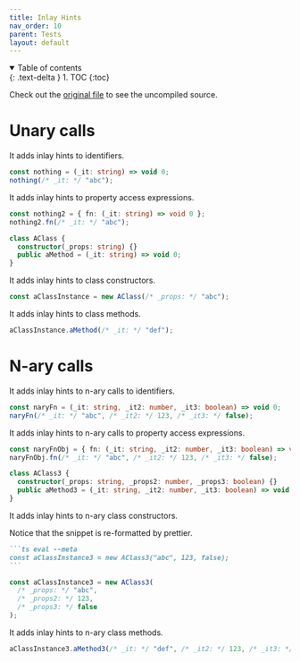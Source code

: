 ```yaml
---
title: Inlay Hints
nav_order: 10
parent: Tests
layout: default
---
```



<details open markdown="block">
  <summary>
    Table of contents
  </summary>
  {: .text-delta }
1. TOC
{:toc}
</details>


Check out the [original file](https://github.com/lucasavila00/eval-md/tree/main/eval-mds/tests/inlay.md) to see the uncompiled source.

# Unary calls

It adds inlay hints to identifiers.

```ts
const nothing = (_it: string) => void 0;
nothing(/* _it: */ "abc");
```

It adds inlay hints to property access expressions.

```ts
const nothing2 = { fn: (_it: string) => void 0 };
nothing2.fn(/* _it: */ "abc");
```

```ts
class AClass {
  constructor(_props: string) {}
  public aMethod = (_it: string) => void 0;
}
```

It adds inlay hints to class constructors.

```ts
const aClassInstance = new AClass(/* _props: */ "abc");
```

It adds inlay hints to class methods.

```ts
aClassInstance.aMethod(/* _it: */ "def");
```

# N-ary calls

It adds inlay hints to n-ary calls to identifiers.

```ts
const naryFn = (_it: string, _it2: number, _it3: boolean) => void 0;
naryFn(/* _it: */ "abc", /* _it2: */ 123, /* _it3: */ false);
```

It adds inlay hints to n-ary calls to property access expressions.

```ts
const naryFnObj = { fn: (_it: string, _it2: number, _it3: boolean) => void 0 };
naryFnObj.fn(/* _it: */ "abc", /* _it2: */ 123, /* _it3: */ false);
```

```ts
class AClass3 {
  constructor(_props: string, _props2: number, _props3: boolean) {}
  public aMethod3 = (_it: string, _it2: number, _it3: boolean) => void 0;
}
```

It adds inlay hints to n-ary class constructors.

Notice that the snippet is re-formatted by prettier.

````md
```ts eval --meta
const aClassInstance3 = new AClass3("abc", 123, false);
```
````

```ts
const aClassInstance3 = new AClass3(
  /* _props: */ "abc",
  /* _props2: */ 123,
  /* _props3: */ false
);
```

It adds inlay hints to n-ary class methods.

```ts
aClassInstance3.aMethod3(/* _it: */ "def", /* _it2: */ 123, /* _it3: */ false);
```
